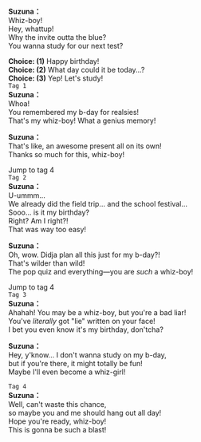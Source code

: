 # 

  
**Suzuna：**  
Whiz-boy!  
 Hey, whattup!  
Why the invite outta the blue?  
 You wanna study for our next test?  
  
**Choice: (1)**  Happy birthday!  
**Choice: (2)**  What day could it be today...?  
**Choice: (3)**  Yep! Let's study!  
`Tag 1`  
**Suzuna：**  
Whoa!  
 You remembered my b-day for realsies!  
That's my whiz-boy! What a genius memory!  
  
**Suzuna：**  
That's like, an awesome present all on its own!  
Thanks so much for this, whiz-boy!  
  
Jump to tag 4  
`Tag 2`  
**Suzuna：**  
U-ummm...  
 We already did the field trip... and the school festival...  
Sooo... is it my birthday?  
Right? Am I right?!  
 That was way too easy!  
  
**Suzuna：**  
Oh, wow. Didja plan all this just for my b-day?!  
That's wilder than wild!  
The pop quiz and everything—you are *such* a whiz-boy!  
  
Jump to tag 4  
`Tag 3`  
**Suzuna：**  
Ahahah! You may be a whiz-boy, but you're a bad liar!  
You've *literally* got \"lie\" written on your face!  
I bet you even know it's my birthday, don'tcha?  
  
**Suzuna：**  
Hey, y'know... I don't wanna study on my b-day,  
but if you're there, it might totally be fun!  
Maybe I'll even become a whiz-girl!  
  
`Tag 4`  
**Suzuna：**  
Well, can't waste this chance,  
so maybe you and me should hang out all day!  
Hope you're ready, whiz-boy!  
 This is gonna be such a blast!  
